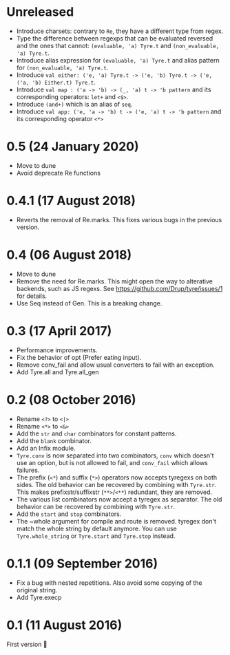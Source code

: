 # Unreleased

* Introduce charsets: contrary to `Re`, they have a different type from regex.
* Type the difference between regexps that can be evaluated reversed and the
  ones that cannot: `(evaluable, 'a) Tyre.t` and `(non_evaluable, 'a) Tyre.t`.
* Introduce alias expression for `(evaluable, 'a) Tyre.t` and alias pattern for
  `(non_evaluable, 'a) Tyre.t`.
* Introduce `val either: ('e, 'a) Tyre.t -> ('e, 'b) Tyre.t -> ('e, ('a, 'b) Either.t) Tyre.t`.
* Introduce `val map : ('a -> 'b) -> (_, 'a) t -> 'b pattern` and its
  corresponding operators: `let+` and `<$>`.
* Introduce `(and+)` which is an alias of `seq`.
* Introduce `val app: ('e, 'a -> 'b) t -> ('e, 'a) t -> 'b pattern` and its
  corresponding operator `<*>`

# 0.5 (24 January 2020)

* Move to dune
* Avoid deprecate Re functions

# 0.4.1 (17 August 2018)

* Reverts the removal of Re.marks.
  This fixes various bugs in the previous version.

# 0.4 (06 August 2018)

* Move to dune
* Remove the need for Re.marks.
  This might open the way to alterative backends, such as JS regexs.
  See https://github.com/Drup/tyre/issues/1 for details.
* Use Seq instead of Gen. This is a breaking change.

# 0.3 (17 April 2017)

* Performance improvements.
* Fix the behavior of opt (Prefer eating input).
* Remove conv_fail and allow usual converters to fail with an exception.
* Add Tyre.all and Tyre.all_gen

# 0.2 (08 October 2016)
* Rename `<?>` to `<|>`
* Rename `<*>` to `<&>`
* Add the `str` and `char` combinators for constant patterns.
* Add the `blank` combinator.
* Add an Infix module.
* `Tyre.conv` is now separated into two combinators, `conv` which doesn't use
  an option, but is not allowed to fail, and `conv_fail` which allows failures.
* The prefix (`<*`) and suffix (`*>`) operators now accepts tyregexs on both
  sides. The old behavior can be recovered by combining with `Tyre.str`.
  This makes prefixstr/suffixstr (`**>`/`<**`) redundant, they are removed.
* The various list combinators now accept a tyregex as separator.
  The old behavior can be recovered by combining with `Tyre.str`.
* Add the `start` and `stop` combinators.
* The ~whole argument for compile and route is removed.
  tyregex don't match the whole string by default anymore.
  You can use `Tyre.whole_string` or `Tyre.start` and `Tyre.stop` instead.

# 0.1.1 (09 September 2016)
* Fix a bug with nested repetitions. Also avoid some copying of the original string.
* Add Tyre.execp

# 0.1 (11 August 2016)
First version :tada:
